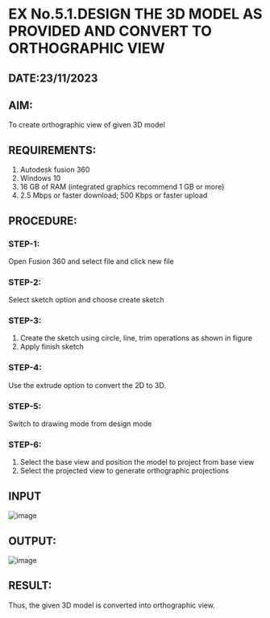 # EX No.5.1.DESIGN THE 3D MODEL AS PROVIDED AND CONVERT TO ORTHOGRAPHIC VIEW
## DATE:23/11/2023

## AIM: 
To create orthographic view of given 3D model

## REQUIREMENTS: 
1. Autodesk fusion 360
2. Windows 10
3. 16 GB of RAM (integrated graphics recommend 1 GB or more)
4. 2.5 Mbps or faster download; 500 Kbps or faster upload 

## PROCEDURE:

### STEP-1:
Open Fusion 360 and select file and click new file

### STEP-2:
Select sketch option and choose create sketch

### STEP-3: 
1. Create the sketch using circle, line, trim operations as shown in figure
2. Apply finish sketch 

### STEP-4:
 Use the extrude option to convert the 2D to 3D.

### STEP-5:
Switch to drawing mode from design mode 
          
### STEP-6:
1. Select the base view and position the model to project from base view 
2. Select the projected view to generate orthographic projections

## INPUT
![image](https://user-images.githubusercontent.com/113594316/199408705-ed302b2a-90c3-41c0-9cc4-791a93366e2a.png)

## OUTPUT:
![image](https://github.com/sanjana1605/EX-No.5.1.-DESIGN-THE-3D-MODEL-AS-PROVIDED-AND-CONVERT-TO-ORTHOGRAPHIC-VIEW/assets/155608340/be27a8a7-a66d-4764-9f52-1aaf3db3ab4b)



## RESULT:
Thus, the given 3D model is converted into orthographic view.


